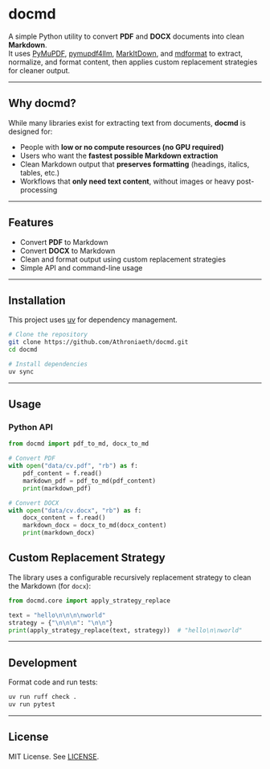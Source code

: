 # docmd

A simple Python utility to convert **PDF** and **DOCX** documents into clean **Markdown**.  
It uses [PyMuPDF](https://github.com/pymupdf/PyMuPDF), [pymupdf4llm](https://github.com/pymupdf/RAG), [MarkItDown](https://github.com/microsoft/markitdown), and [mdformat](https://github.com/executablebooks/mdformat) to extract, normalize, and format content, then applies custom replacement strategies for cleaner output.

---

## Why docmd?

While many libraries exist for extracting text from documents, **docmd** is designed for:

* People with **low or no compute resources (no GPU required)**
* Users who want the **fastest possible Markdown extraction**
* Clean Markdown output that **preserves formatting** (headings, italics, tables, etc.)
* Workflows that **only need text content**, without images or heavy post-processing

---

## Features

* Convert **PDF** to Markdown
* Convert **DOCX** to Markdown
* Clean and format output using custom replacement strategies
* Simple API and command-line usage

---

## Installation

This project uses [uv](https://docs.astral.sh/uv/) for dependency management.

```bash
# Clone the repository
git clone https://github.com/Athroniaeth/docmd.git
cd docmd

# Install dependencies
uv sync
```

---

## Usage

### Python API

```python
from docmd import pdf_to_md, docx_to_md

# Convert PDF
with open("data/cv.pdf", "rb") as f:
    pdf_content = f.read()
    markdown_pdf = pdf_to_md(pdf_content)
    print(markdown_pdf)

# Convert DOCX
with open("data/cv.docx", "rb") as f:
    docx_content = f.read()
    markdown_docx = docx_to_md(docx_content)
    print(markdown_docx)
```

## Custom Replacement Strategy

The library uses a configurable recursively replacement strategy to clean the Markdown (for `docx`):

```python
from docmd.core import apply_strategy_replace

text = "hello\n\n\n\nworld"
strategy = {"\n\n\n": "\n\n"}
print(apply_strategy_replace(text, strategy))  # "hello\n\nworld"
```

---

## Development

Format code and run tests:

```bash
uv run ruff check .
uv run pytest
```

---

## License

MIT License. See [LICENSE](./LICENSE).
